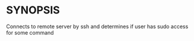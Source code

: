 # SYNOPSIS

Connects to remote server by ssh and determines if user has sudo access for some command


 
